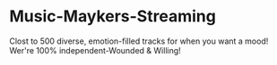 # Music-Maykers-Streaming
Clost to 500 diverse, emotion-filled tracks for when you want a mood! Wer're 100% independent-Wounded &amp; Willing!
